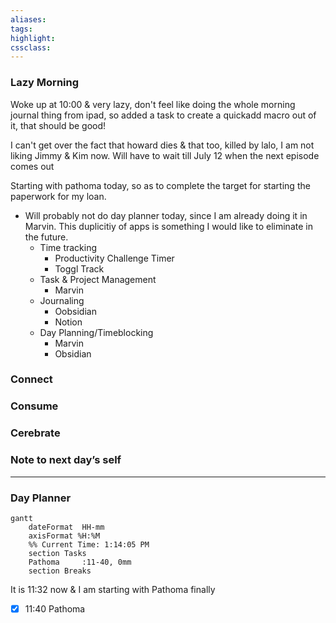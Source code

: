 ```yaml
---
aliases:  
tags:
highlight:  
cssclass:
---
```


### Lazy Morning
Woke up at 10:00 & very lazy, don't feel like doing the whole morning journal thing from ipad, so added a task to create a quickadd macro out of it, that should be good!

I can't get over the fact that howard dies & that too, killed by lalo, I am not liking Jimmy & Kim now. Will have to wait till July 12 when the next episode comes out

Starting with pathoma today, so as to complete the target for starting the paperwork for my loan.

- Will probably not do day planner today, since I am already doing it in Marvin. This duplicitiy of apps is something I would like to eliminate in the future.
	- Time tracking
		- Productivity Challenge Timer
		- Toggl Track
	- Task & Project Management
		- Marvin
	- Journaling
		- Oobsidian
		- Notion
	- Day Planning/Timeblocking
		- Marvin
		- Obsidian

### Connect 
### Consume
### Cerebrate
### Note to next day’s self
--- 
### Day Planner
```mermaid
gantt
    dateFormat  HH-mm
    axisFormat %H:%M
    %% Current Time: 1:14:05 PM
    section Tasks
    Pathoma     :11-40, 0mm
    section Breaks

```

It is 11:32 now & I am starting with Pathoma finally

- [x] 11:40 Pathoma

